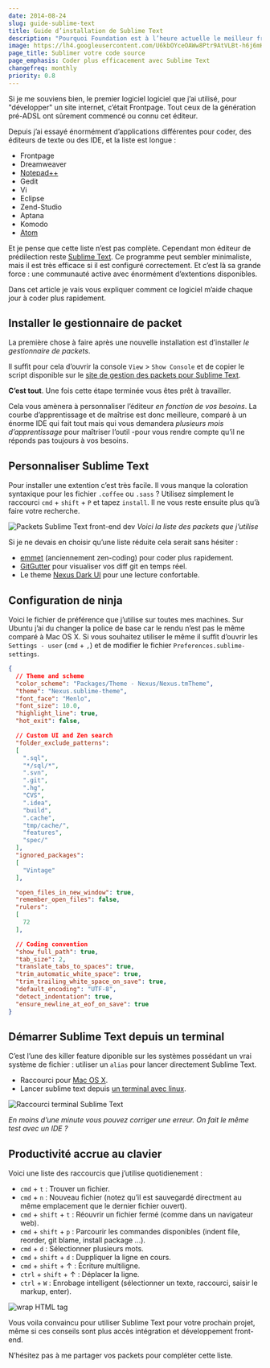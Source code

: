 ```yaml
---
date: 2014-08-24
slug: guide-sublime-text
title: Guide d’installation de Sublime Text
description: "Pourquoi Foundation est à l’heure actuelle le meilleur framework pour le responsive design avec HTML & CSS ?"
image: https://lh4.googleusercontent.com/U6kbOYceOAWw8Ptr9AtVLBt-h6j6mH4jm2s2DjducmM=w449-h300-no
page_title: Sublimer votre code source
page_emphasis: Coder plus efficacement avec Sublime Text
changefreq: monthly
priority: 0.8
---
```


Si je me souviens bien, le premier logiciel logiciel que j’ai utilisé, pour "développer" un site internet, c’était Frontpage. Tout ceux de la génération pré-ADSL ont sûrement commencé ou connu cet éditeur.

Depuis j’ai essayé énormément d’applications différentes pour coder, des éditeurs de texte ou des IDE, et la liste est longue :

- Frontpage
- Dreamweaver
- [Notepad++](http://notepad-plus-plus.org/fr/)
- Gedit
- Vi
- Eclipse
- Zend-Studio
- Aptana
- Komodo
- [Atom](https://atom.io/)

Et je pense que cette liste n’est pas complète. Cependant mon éditeur de prédilection reste [Sublime Text](http://www.sublimetext.com/). Ce programme peut sembler minimaliste, mais il est très efficace si il est configuré correctement. Et c’est là sa grande force : une communauté active avec énormément d’extentions disponibles.

Dans cet article je vais vous expliquer comment ce logiciel m’aide chaque jour à coder plus rapidement.

## Installer le gestionnaire de packet

La première chose à faire après une nouvelle installation est d’installer _le gestionnaire de packets_.

Il suffit pour cela d’ouvrir la console `View` > `Show Console` et de copier le script disponible sur le [site de gestion des packets pour Sublime Text](https://sublime.wbond.net/installation).

__C’est tout__. Une fois cette étape terminée vous êtes prêt à travailler.

Cela vous amènera à personnaliser l’éditeur _en fonction de vos besoins_. La courbe d’apprentissage et de maîtrise est donc meilleure, comparé à un énorme IDE qui fait tout mais qui vous demandera _plusieurs mois d’apprentissage_ pour maîtriser l’outil -pour vous rendre compte qu’il ne réponds pas toujours à vos besoins.

## Personnaliser Sublime Text

Pour installer une extention c’est très facile. Il vous manque la coloration syntaxique pour les fichier `.coffee` ou `.sass` ?
Utilisez simplement le raccourci `cmd` + `shift` + `P` et tapez `install`. Il ne vous reste ensuite plus qu’à faire votre recherche.

![Packets Sublime Text front-end dev](https://lh4.googleusercontent.com/31cDqfLhm9BWGYEI2H7el1BgXi5axo2vuR0rjRyLsh0=w423-h239-no)
_Voici la liste des packets que j’utilise_

Si je ne devais en choisir qu’une liste réduite cela serait sans hésiter :

- [emmet](http://emmet.io/) (anciennement zen-coding) pour coder plus rapidement.
- [GitGutter](https://github.com/jisaacks/GitGutter) pour visualiser vos diff git en temps réel.
- Le theme [Nexus Dark UI](https://github.com/EleazarCrusader/nexus-theme) pour une lecture confortable.

## Configuration de ninja

Voici le fichier de préférence que j’utilise sur toutes mes machines. Sur Ubuntu j’ai du changer la police de base car le rendu n’est pas le même comparé à Mac OS X. Si vous souhaitez utiliser le même il suffit d’ouvrir les `Settings - user` (`cmd` + `,`) et de modifier le fichier `Preferences.sublime-settings`.

~~~ json
{
  // Theme and scheme
  "color_scheme": "Packages/Theme - Nexus/Nexus.tmTheme",
  "theme": "Nexus.sublime-theme",
  "font_face": "Menlo",
  "font_size": 10.0,
  "highlight_line": true,
  "hot_exit": false,

  // Custom UI and Zen search
  "folder_exclude_patterns":
  [
    ".sql",
    "*/sql/*",
    ".svn",
    ".git",
    ".hg",
    "CVS",
    ".idea",
    "build",
    ".cache",
    "tmp/cache/",
    "features",
    "spec/"
  ],
  "ignored_packages":
  [
    "Vintage"
  ],

  "open_files_in_new_window": true,
  "remember_open_files": false,
  "rulers":
  [
    72
  ],

  // Coding convention
  "show_full_path": true,
  "tab_size": 2,
  "translate_tabs_to_spaces": true,
  "trim_automatic_white_space": true,
  "trim_trailing_white_space_on_save": true,
  "default_encoding": "UTF-8",
  "detect_indentation": true,
  "ensure_newline_at_eof_on_save": true
}
~~~

## Démarrer Sublime Text depuis un terminal

C’est l’une des killer feature diponible sur les systèmes possédant un vrai système de fichier : utiliser un `alias` pour lancer directement Sublime Text.

- Raccourci pour [Mac OS X](https://gist.github.com/artero/1236170).
- Lancer sublime text depuis [un terminal avec linux](https://coderwall.com/p/iuxapa).

![Raccourci terminal Sublime Text](https://lh4.googleusercontent.com/U6kbOYceOAWw8Ptr9AtVLBt-h6j6mH4jm2s2DjducmM=w449-h300-no)

_En moins d’une minute vous pouvez corriger une erreur. On fait le même test avec un IDE ?_


## Productivité accrue au clavier

Voici une liste des raccourcis que j’utilise quotidienement :

- `cmd` + `t` : Trouver un fichier.
- `cmd` + `n` : Nouveau fichier (notez qu’il est sauvegardé directment au même emplacement que le dernier fichier ouvert).
- `cmd` + `shift` + `t` : Réouvrir un fichier fermé (comme dans un navigateur web).
- `cmd` + `shift` + `p` : Parcourir les commandes disponibles (indent file, reorder, git blame, install package ...).
- `cmd` + `d` : Sélectionner plusieurs mots.
- `cmd` + `shift` + `d` : Duppliquer la ligne en cours.
- `cmd` + `shift` + ↑ : Écriture multiligne.
- `ctrl` + `shift` + ↑ : Déplacer la ligne.
- `ctrl` + `W` : Enrobage intelligent (sélectionner un texte, raccourci, saisir le markup, enter).

![wrap HTML tag](https://lh4.googleusercontent.com/0H2MnLt8ZRY8Py1-G2ogMVRdGEhXW8Ky3ovqA0EmEKo=w588-h300-no)

Vous voila convaincu pour utiliser Sublime Text pour votre prochain projet, même si ces conseils sont plus accès intégration et développement front-end.

N’hésitez pas à me partager vos packets pour compléter cette liste.
